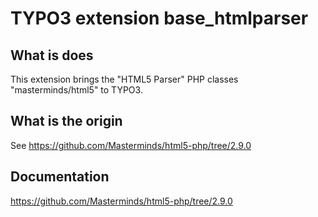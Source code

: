 # TYPO3 extension base_htmlparser

## What is does

This extension brings the "HTML5 Parser" PHP classes "masterminds/html5" to TYPO3.

## What is the origin

See https://github.com/Masterminds/html5-php/tree/2.9.0

## Documentation

https://github.com/Masterminds/html5-php/tree/2.9.0

